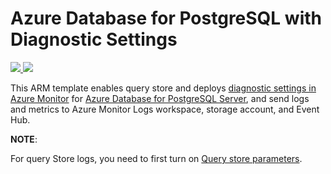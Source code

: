 # Azure Database for PostgreSQL with Diagnostic Settings


<a href="https://portal.azure.com/#create/Microsoft.Template/uri/https%3A%2F%2Fraw.githubusercontent.com%2FAzure%2Fazure-postgresql%2Fmaster%2Farm-templates%ExampleWithDiagnosticSettings%2Ftemplate.json" target="_blank">
    <img src="http://azuredeploy.net/deploybutton.png" />
</a>
<a href="http://armviz.io/#/?load=https%3A%2F%2Fraw.githubusercontent.com%2FAzure%2Fazure-postgresql%2Fmaster%2Farm-templates%ExampleWithDiagnosticSettings%2Ftemplate.json" target="_blank">
    <img src="http://armviz.io/visualizebutton.png"/>
</a>


This ARM template enables query store and deploys [diagnostic settings in Azure Monitor](https://docs.microsoft.com/azure/azure-monitor/samples/resource-manager-diagnostic-settings) for [Azure Database for PostgreSQL Server](https://docs.microsoft.com/azure/postgresql/overview), and send logs and metrics to Azure Monitor Logs workspace, storage account, and Event Hub.

**NOTE**:

For query Store logs, you need to first turn on [Query store parameters](https://docs.microsoft.com/azure/postgresql/concepts-query-store#enabling-query-store).